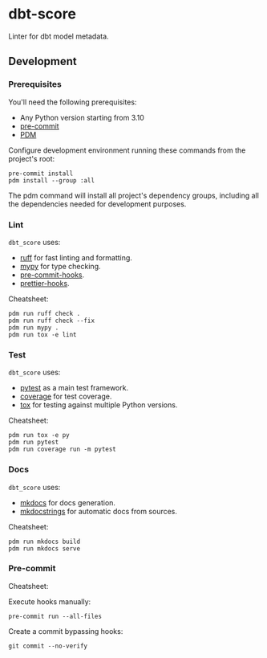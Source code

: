 # dbt-score

Linter for dbt model metadata.

## Development

### Prerequisites

You'll need the following prerequisites:

- Any Python version starting from 3.10
- [pre-commit](https://pre-commit.com/)
- [PDM](https://pdm-project.org/2.12/)

Configure development environment running these commands from the project's root:

```shell
pre-commit install
pdm install --group :all
```

The pdm command will install all project's dependency groups, including all the dependencies needed for development
purposes.

### Lint

`dbt_score` uses:

- [ruff](https://docs.astral.sh/ruff/) for fast linting and formatting.
- [mypy](https://mypy.readthedocs.io/en/stable/) for type checking.
- [pre-commit-hooks](https://github.com/pre-commit/pre-commit-hooks).
- [prettier-hooks](https://github.com/pre-commit/mirrors-prettier).

Cheatsheet:

```shell
pdm run ruff check .
pdm run ruff check --fix
pdm run mypy .
pdm run tox -e lint
```

### Test

`dbt_score` uses:

* [pytest](https://docs.pytest.org/) as a main test framework.
* [coverage](https://coverage.readthedocs.io/en/latest/index.html) for test coverage.
* [tox](https://tox.wiki/en/latest/) for testing against multiple Python versions.

Cheatsheet:

```shell
pdm run tox -e py
pdm run pytest
pdm run coverage run -m pytest
```

### Docs

`dbt_score` uses:

- [mkdocs](https://www.mkdocs.org/) for docs generation.
- [mkdocstrings](https://mkdocstrings.github.io/) for automatic docs from sources.

Cheatsheet:

```shell
pdm run mkdocs build
pdm run mkdocs serve
```

### Pre-commit

Cheatsheet:

Execute hooks manually:

```shell
pre-commit run --all-files
```

Create a commit bypassing hooks:

```shell
git commit --no-verify
```
